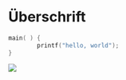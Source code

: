 # Überschrift

```c
main( ) {
        printf("hello, world");
}
```
![](/![grafik](https://user-images.githubusercontent.com/127143702/223444276-1b5b9d40-83ee-457c-9766-f8ac823fff05.png)
)

